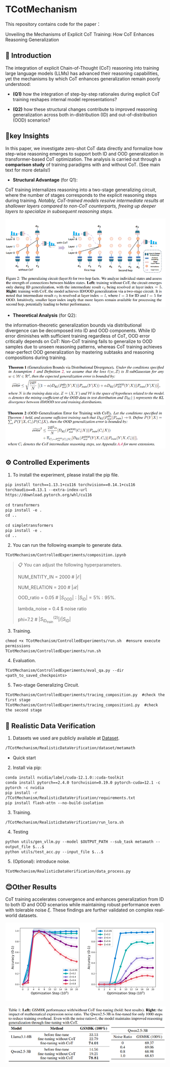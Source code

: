 # TCotMechanism

This repository contains code for the paper： 

Unveiling the Mechanisms of Explicit CoT Training: How CoT Enhances Reasoning Generalization

## 🎯 Introduction

The integration of explicit Chain-of-Thought (CoT) reasoning into training large language models (LLMs) has advanced their reasoning capabilities, yet the mechanisms by which CoT enhances generalization remain poorly understood:

- **(Q1)** how the integration of step-by-step rationales during explicit CoT training reshapes internal model representations?

- **(Q2)** how these structural changes contribute to improved reasoning generalization across both in-distribution (ID) and out-of-distribution (OOD) scenarios?

## 🎉key Insights

In this paper, we investigate zero-shot CoT data directly and formalize how step-wise reasoning emerges to support both ID and OOD generalization in transformer-based CoT optimization. The analysis is carried out through a **comparison study** of training paradigms with and without CoT. (See main text for more details!)

- **Structural Advantage** (for Q1):

CoT training internalizes reasoning into a two-stage generalizing circuit, where the number of stages corresponds to the explicit reasoning steps during training. *Notably, CoT-trained models resolve intermediate results at shallower layers compared to non-CoT counterparts, freeing up deeper layers to specialize in subsequent reasoning steps.*

<img src="Pictures\circuit_change.jpg" alt="circuit_change" style="zoom:87%;" />

- **Theoretical Analysis** (for Q2):

the information-theoretic generalization bounds via distributional divergence can be decomposed into ID and OOD components. While ID error diminishes with sufficient training regardless of CoT, OOD error critically depends on CoT: Non-CoT training fails to generalize to OOD samples due to unseen reasoning patterns, whereas CoT training achieves near-perfect OOD generalization by mastering subtasks and reasoning compositions during training.

![theorem1](Pictures\theorem1.jpg)

![theorem2](Pictures\theorem2.jpg)

## ⚙️ Controlled Experiments

1. To install the experiment, please install the pip file.

```setup
pip install torch==1.13.1+cu116 torchvision==0.14.1+cu116 torchaudio==0.13.1 --extra-index-url https://download.pytorch.org/whl/cu116

cd transformers
pip install -e .
cd ..

cd simpletransformers
pip install -e .
cd ..
```

2. You can run the following example  to generate data.

```data
TCotMechanism/ControlledExperiments/composition.ipynb
```
>📋 You can adjust the following hyperparameters.
>
>NUM_ENTITY_IN = 2000  #  $|\mathcal{E}|$
>
>NUM_RELATION = 200  #  $|\mathcal{R}|$
>
>OOD_ratio = 0.05  # $|S_{\text{OOD}}|: |S_{\text{ID}}|=5\%:95\%$. 
>
>lambda_noise = 0.4 $ noise ratio
>
>phi=7.2  # $|S_{\text{ID}_{\text{train}}}^{(2)}|/|S_{\text{ID}}|$

3. Training.

```train example
chmod +x TCotMechanism/ControlledExperiments/run.sh  #ensure execute permissions
TCotMechanism/ControlledExperiments/run.sh
```

4. Evaluation.

```test example
TCotMechanism/ControlledExperiments/eval_qa.py --dir <path_to_saved_checkpoints>
```

5.  Two-stage Generalizing Circuit.

```test example
TCotMechanism/ControlledExperiments/tracing_composition.py  #check the first stage
TCotMechanism/ControlledExperiments/tracing_composition1.py  #check the second stage
```

## 🚀 Realistic Data Verification

1. Datasets we used are publicly available at [Dataset](https://huggingface.co/datasets/fxmeng/pissa-dataset).

```bash
/TCotMechanism/RealisticDataVerification/dataset/metamath
```

- Quick start

2. Install via pip:

```
conda install nvidia/label/cuda-12.1.0::cuda-toolkit
conda install pytorch==2.4.0 torchvision=0.19.0 pytorch-cuda=12.1 -c pytorch -c nvidia
pip install -r /TCotMechanism/RealisticDataVerification/requirements.txt
pip install flash-attn --no-build-isolation
```

3. Training.

```
/TCotMechanism/RealisticDataVerification/run_lora.sh
```

4. Testing

```
python utils/gen_vllm.py --model $OUTPUT_PATH --sub_task metamath --output_file $...$
python utils/test_acc.py --input_file $...$
```

5. (Optional): introduce noise.

```
TCotMechanism/RealisticDataVerification/data_process.py
```

## 😊Other Results

CoT training accelerates convergence and enhances generalization from ID to both ID and OOD scenarios while maintaining robust performance even with tolerable noise $\xi$. These findings are further validated on complex real-world datasets.

<img src="Pictures\noise_only_t.jpg" alt="noise_only_t" style="zoom:50%;" />

![real1](Pictures\real1.jpg)
